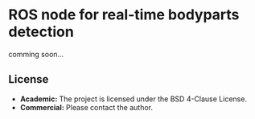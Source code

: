 # ROS node for real-time bodyparts detection #

comming soon...

## License

* **Academic:** The project is licensed under the BSD 4-Clause License.  
* **Commercial:** Please contact the author.
